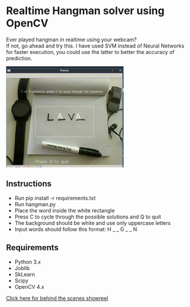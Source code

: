 
# Realtime Hangman solver using OpenCV
Ever played hangman in realtime using your webcam?<br>
If not, go ahead and try this. I have used SVM instead of Neural Networks for faster execution, you could use the latter to better the accuracy of prediction.

![](showtime.gif)

## Instructions

- Run pip install -r requirements.txt
- Run hangman.py
- Place the word inside the white rectangle
- Press C to cycle through the possible solutions and Q to quit
- The background should be white and use only uppercase letters
- Input words should follow this format: H _ _ G _ _ N 

## Requirements
- Python 3.x
- Joblib
- SkLearn
- Scipy
- OpenCV 4.x

[Click here for behind the scenes showreel](https://youtu.be/GIbuYeoexiU)  

